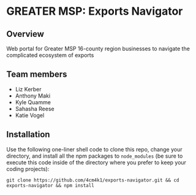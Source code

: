 # GREATER MSP: Exports Navigator

## Overview
Web portal for Greater MSP 16-county region businesses to navigate the complicated ecosystem of exports

## Team members
* Liz Kerber
* Anthony Maki
* Kyle Quamme
* Sahasha Reese
* Katie Vogel

## Installation
Use the following one-liner shell code to clone this repo, change your directory, and install all the npm packages to `node_modules` (be sure to execute this code inside of the directory where you prefer to keep your coding projects):

```
git clone https://github.com/4cm4k1/exports-navigator.git && cd exports-navigator && npm install
```
